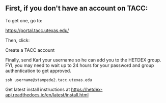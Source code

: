 ## First, if you don't have an account on TACC:

To get one, go to:

https://portal.tacc.utexas.edu/

Then, click:

Create a TACC account

Finally, send Karl your username so he can add you to the HETDEX group. FYI, you may need to wait up to 24 hours for your password and group authentication to get approved.

```
ssh username@stampede2.tacc.utexas.edu
```

Get latest install instructions at https://hetdex-api.readthedocs.io/en/latest/install.html

